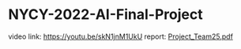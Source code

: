 # NYCY-2022-AI-Final-Project
video link: https://youtu.be/skN1jnM1UkU
report: [Project_Team25.pdf](https://github.com/HopePei/NYCY-2022-AI-Final-Project/files/8901757/Project_Team25.pdf)
